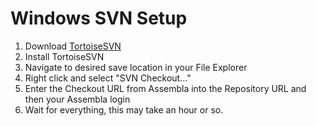 # Windows SVN Setup

1. Download [TortoiseSVN](https://tortoisesvn.net/downloads.html)
2. Install TortoiseSVN
3. Navigate to desired save location in your File Explorer
4. Right click and select "SVN Checkout..."
5. Enter the Checkout URL from Assembla into the Repository URL and then your Assembla login
6. Wait for everything, this may take an hour or so.
